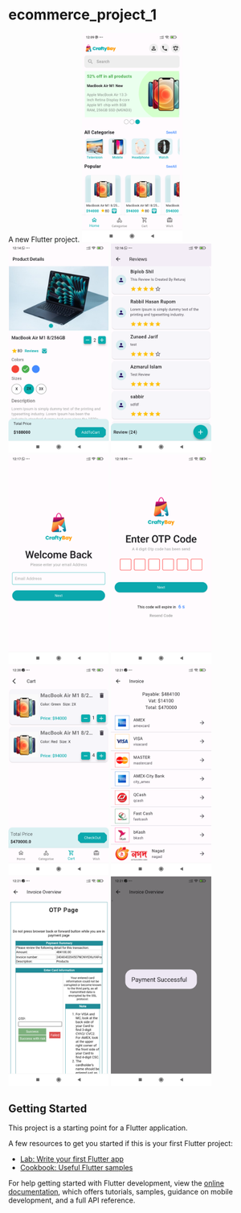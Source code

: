 # ecommerce_project_1

A new Flutter project.
<img src="project ScreenShot/Screenshot_20240404_000930.png" width="200px">
<img src="project ScreenShot/Screenshot_20240404_001519.png" width="200px">
<img src="project ScreenShot/Screenshot_20240404_001646.png" width="200px">
<img src="project ScreenShot/Screenshot_20240404_001759.png" width="200px">
<img src="project ScreenShot/Screenshot_20240404_001926.png" width="200px">
<img src="project ScreenShot/Screenshot_20240404_002055.png" width="200px">
<img src="project ScreenShot/Screenshot_20240404_002112.png" width="200px">
<img src="project ScreenShot/Screenshot_20240404_002130.png" width="200px">
<img src="project ScreenShot/Screenshot_20240404_002210.png" width="200px">
## Getting Started

This project is a starting point for a Flutter application.

A few resources to get you started if this is your first Flutter project:

- [Lab: Write your first Flutter app](https://docs.flutter.dev/get-started/codelab)
- [Cookbook: Useful Flutter samples](https://docs.flutter.dev/cookbook)

For help getting started with Flutter development, view the
[online documentation](https://docs.flutter.dev/), which offers tutorials,
samples, guidance on mobile development, and a full API reference.
